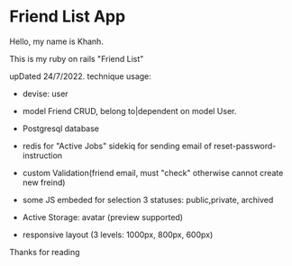 # Friend List App

Hello, my name is Khanh.

This is my ruby on rails "Friend List"

upDated 24/7/2022.
technique usage:

- devise: user
- model Friend CRUD, belong to|dependent on model User.
- Postgresql database
- redis for "Active Jobs" sidekiq for sending email of reset-password-instruction
- custom Validation(friend email, must "check" otherwise cannot create new freind)

- some JS embeded for selection 3 statuses: public,private, archived
- Active Storage: avatar (preview supported)
- responsive layout (3 levels: 1000px, 800px, 600px)

Thanks for reading
